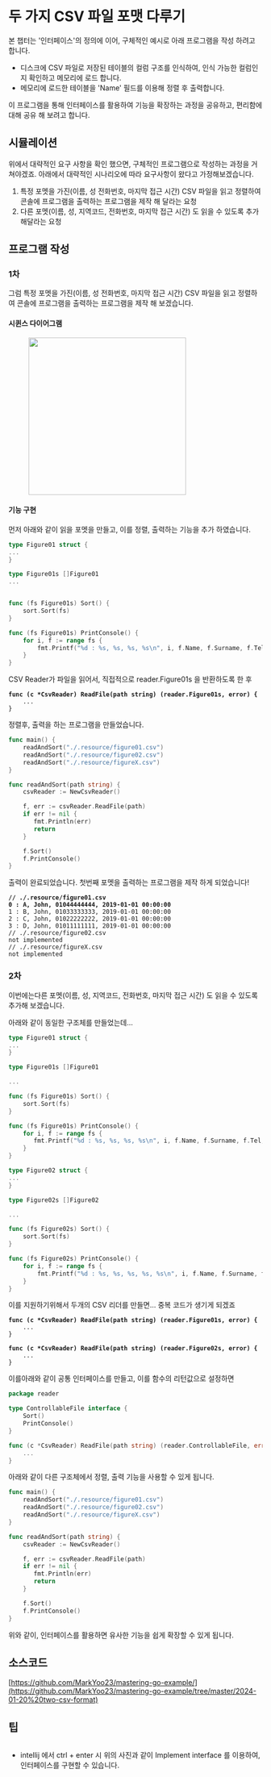 # 두 가지 CSV  파일 포맷 다루기



본 챕터는 '인터페이스'의  정의에 이어, 구체적인 예시로 아래 프로그램을 작성 하려고 합니다.

* 디스크에 CSV 파일로 저장된 테이블의 컬럼 구조를 인식하여, 인식 가능한 컬럼인지 확인하고 메모리에 로드 합니다.
* 메모리에 로드한 테이블을 'Name' 필드를 이용해 정렬 후 출력합니다.

이 프로그램을  통해 인터페이스를 활용하여 기능을 확장하는 과정을 공유하고, 편리함에 대해 공유 해 보려고 합니다.&#x20;



## 시뮬레이션

위에서 대략적인 요구 사항을 확인 했으면, 구체적인 프로그램으로 작성하는 과정을 거쳐야겠죠. 아래에서 대략적인 시나리오에 따라 요구사항이 왔다고 가정해보겠습니다.

1. 특정 포멧을 가진(이름, 성 전화번호, 마지막 접근 시간)  CSV 파일을 읽고 정렬하여 콘솔에 프로그램을 출력하는 프로그램을 제작 해 달라는 요청
2. &#x20;다른 포멧(이름, 성, 지역코드, 전화번호, 마지막 접근 시간) 도 읽을 수 있도록 추가해달라는 요청

## 프로그램 작성



### 1차

그럼  특정 포멧을 가진(이름, 성 전화번호, 마지막 접근 시간)  CSV 파일을 읽고 정렬하여 콘솔에 프로그램을 출력하는 프로그램을 제작 해 보겠습니다.

#### 시퀸스 다이어그램

<figure><img src="../.gitbook/assets/image (2) (1).png" alt="" width="312"><figcaption></figcaption></figure>



#### 기능 구현



먼저 아래와 같이 읽을 포멧을 만들고, 이를 정렬, 출력하는 기능을 추가 하였습니다.

```go
type Figure01 struct {
...
}

type Figure01s []Figure01
...


func (fs Figure01s) Sort() {
	sort.Sort(fs)
}

func (fs Figure01s) PrintConsole() {
	for i, f := range fs {
		fmt.Printf("%d : %s, %s, %s, %s\n", i, f.Name, f.Surname, f.Tel, f.LastAccess)
	}
}
```



CSV Reader가 파일을 읽어서, 직접적으로 reader.Figure01s 을 반환하도록 한 후

<pre class="language-go"><code class="lang-go"><strong>func (c *CsvReader) ReadFile(path string) (reader.Figure01s, error) {
</strong>    ...
}
</code></pre>



정렬후, 출력을 하는 프로그램을 만들었습니다.

```go
func main() {
    readAndSort("./.resource/figure01.csv")
    readAndSort("./.resource/figure02.csv")
    readAndSort("./.resource/figureX.csv")
}

func readAndSort(path string) {
    csvReader := NewCsvReader()

    f, err := csvReader.ReadFile(path)
    if err != nil {
       fmt.Println(err)
       return
    }

    f.Sort()
    f.PrintConsole()
}
```



출력이 완료되었습니다. 첫번째 포멧을 출력하는 프로그램을 제작 하게 되었습니다!

<pre><code><strong>// ./.resource/figure01.csv
</strong><strong>0 : A, John, 01044444444, 2019-01-01 00:00:00
</strong>1 : B, John, 01033333333, 2019-01-01 00:00:00
2 : C, John, 01022222222, 2019-01-01 00:00:00
3 : D, John, 01011111111, 2019-01-01 00:00:00
// ./.resource/figure02.csv
not implemented
// ./.resource/figureX.csv
not implemented
</code></pre>



### 2차



이번에는다른 포멧(이름, 성, 지역코드, 전화번호, 마지막 접근 시간) 도 읽을 수 있도록 추가해 보겠습니다.



아래와 같이 동일한 구조체를 만들었는데...&#x20;

```go
type Figure01 struct {
...
}

type Figure01s []Figure01

...

func (fs Figure01s) Sort() {
    sort.Sort(fs)
}

func (fs Figure01s) PrintConsole() {
    for i, f := range fs {
       fmt.Printf("%d : %s, %s, %s, %s\n", i, f.Name, f.Surname, f.Tel, f.LastAccess)
    }
}

type Figure02 struct {
...
}

type Figure02s []Figure02

...

func (fs Figure02s) Sort() {
	sort.Sort(fs)
}

func (fs Figure02s) PrintConsole() {
	for i, f := range fs {
		fmt.Printf("%d : %s, %s, %s, %s, %s\n", i, f.Name, f.Surname, f.Areacode, f.Tel, f.LastAccess)
	}
}
```



이를 지원하기위해서 두개의  CSV 리더를 만들면... 중복 코드가 생기게 되겠죠

<pre class="language-go"><code class="lang-go"><strong>func (c *CsvReader) ReadFile(path string) (reader.Figure01s, error) {
</strong>    ...
}
</code></pre>

<pre class="language-go"><code class="lang-go"><strong>func (c *CsvReader) ReadFile(path string) (reader.Figure02s, error) {
</strong>    ...
}
</code></pre>

이를아래와 같이 공통 인터페이스를 만들고, 이를 함수의 리턴값으로 설정하면

```go
package reader

type ControllableFile interface {
    Sort()
    PrintConsole()
}
```

```go
func (c *CsvReader) ReadFile(path string) (reader.ControllableFile, error) {
    ...
}
```



아래와 같이 다른 구조체에서 정렬, 출력 기능을 사용할 수 있게 됩니다.&#x20;

```go
func main() {
    readAndSort("./.resource/figure01.csv")
    readAndSort("./.resource/figure02.csv")
    readAndSort("./.resource/figureX.csv")
}

func readAndSort(path string) {
    csvReader := NewCsvReader()

    f, err := csvReader.ReadFile(path)
    if err != nil {
       fmt.Println(err)
       return
    }

    f.Sort()
    f.PrintConsole()
}
```



위와 같이, 인터페이스를 활용하면  유사한 기능을 쉽게 확장할 수 있게 됩니다.

##

## 소스코드



[https://github.com/MarkYoo23/mastering-go-example/](https://github.com/MarkYoo23/mastering-go-example/tree/master/2024-01-20%20two-csv-format)



## 팁

<figure><img src="../.gitbook/assets/image (2).png" alt=""><figcaption></figcaption></figure>

* intellij 에서 ctrl + enter 시 위의 사진과 같이 Implement interface 를 이용하여, 인터페이스를 구현할  수 있습니다.

